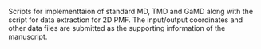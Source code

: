 Scripts for implementtaion of standard MD, TMD and GaMD along with the script for data extraction for 2D PMF.
The input/output coordinates and other data files are submitted as the supporting information of the manuscript. 
